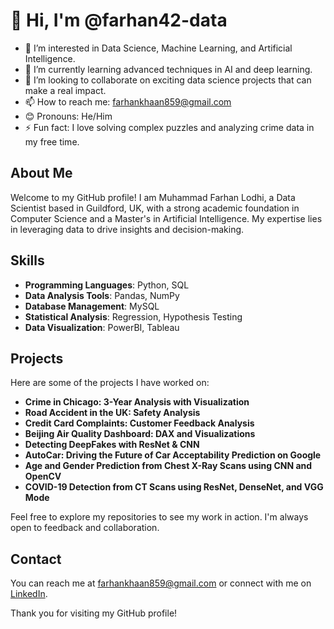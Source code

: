 # 👋 Hi, I'm @farhan42-data
- 👀 I’m interested in Data Science, Machine Learning, and Artificial Intelligence.
- 🌱 I’m currently learning advanced techniques in AI and deep learning.
- 🌸 I’m looking to collaborate on exciting data science projects that can make a real impact.
- 📫 How to reach me: [farhankhaan859@gmail.com](mailto:farhankhaan859@gmail.com)
- 😊 Pronouns: He/Him
- ⚡ Fun fact: I love solving complex puzzles and analyzing crime data in my free time.

## About Me
Welcome to my GitHub profile! I am Muhammad Farhan Lodhi, a Data Scientist based in Guildford, UK, with a strong academic foundation in Computer Science and a Master's in Artificial Intelligence. My expertise lies in leveraging data to drive insights and decision-making. 

## Skills
- **Programming Languages**: Python, SQL
- **Data Analysis Tools**: Pandas, NumPy
- **Database Management**: MySQL
- **Statistical Analysis**: Regression, Hypothesis Testing
- **Data Visualization**: PowerBI, Tableau

## Projects
Here are some of the projects I have worked on:
- **Crime in Chicago: 3-Year Analysis with Visualization**
- **Road Accident in the UK: Safety Analysis**
- **Credit Card Complaints: Customer Feedback Analysis**
- **Beijing Air Quality Dashboard: DAX and Visualizations**
- **Detecting DeepFakes with ResNet & CNN**
- **AutoCar: Driving the Future of Car Acceptability Prediction on Google**
- **Age and Gender Prediction from Chest X-Ray Scans using CNN and OpenCV**
- **COVID-19 Detection from CT Scans using ResNet, DenseNet, and VGG Mode**

Feel free to explore my repositories to see my work in action. I'm always open to feedback and collaboration.

## Contact
You can reach me at [farhankhaan859@gmail.com](mailto:farhankhaan859@gmail.com) or connect with me on [LinkedIn](https://www.linkedin.com).

Thank you for visiting my GitHub profile!
